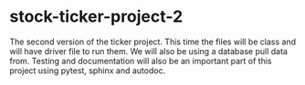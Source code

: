 # stock-ticker-project-2
The second version of the ticker project. This time the files will be class and will have driver file to run them. We will also be using a database pull data from. Testing and documentation will also be an important part of this project using pytest, sphinx and autodoc. 
